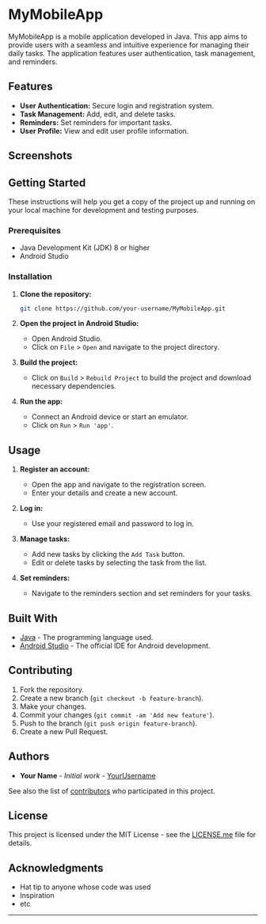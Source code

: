 # MyMobileApp

MyMobileApp is a mobile application developed in Java. This app aims to provide users with a seamless and intuitive experience for managing their daily tasks. The application features user authentication, task management, and reminders.

## Features

- **User Authentication:** Secure login and registration system.
- **Task Management:** Add, edit, and delete tasks.
- **Reminders:** Set reminders for important tasks.
- **User Profile:** View and edit user profile information.

## Screenshots

<!-- Add screenshots of your app here -->

## Getting Started

These instructions will help you get a copy of the project up and running on your local machine for development and testing purposes.

### Prerequisites

- Java Development Kit (JDK) 8 or higher
- Android Studio

### Installation

1. **Clone the repository:**

   ```bash
   git clone https://github.com/your-username/MyMobileApp.git
   ```

2. **Open the project in Android Studio:**

   - Open Android Studio.
   - Click on `File` > `Open` and navigate to the project directory.

3. **Build the project:**

   - Click on `Build` > `Rebuild Project` to build the project and download necessary dependencies.

4. **Run the app:**

   - Connect an Android device or start an emulator.
   - Click on `Run` > `Run 'app'`.

## Usage

1. **Register an account:**

   - Open the app and navigate to the registration screen.
   - Enter your details and create a new account.

2. **Log in:**

   - Use your registered email and password to log in.

3. **Manage tasks:**

   - Add new tasks by clicking the `Add Task` button.
   - Edit or delete tasks by selecting the task from the list.

4. **Set reminders:**

   - Navigate to the reminders section and set reminders for your tasks.

## Built With

- [Java](https://www.java.com) - The programming language used.
- [Android Studio](https://developer.android.com/studio) - The official IDE for Android development.

## Contributing

1. Fork the repository.
2. Create a new branch (`git checkout -b feature-branch`).
3. Make your changes.
4. Commit your changes (`git commit -am 'Add new feature'`).
5. Push to the branch (`git push origin feature-branch`).
6. Create a new Pull Request.

## Authors

- **Your Name** - _Initial work_ - [YourUsername](https://github.com/your-username)

See also the list of [contributors](https://github.com/your-username/MyMobileApp/contributors) who participated in this project.

## License

This project is licensed under the MIT License - see the [LICENSE.me](LICENSE.md) file for details.

## Acknowledgments

- Hat tip to anyone whose code was used
- Inspiration
- etc

---
